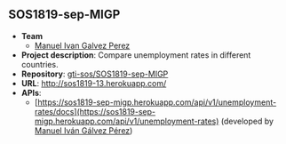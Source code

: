 ## SOS1819-sep-MIGP


- **Team**
  - [Manuel Ivan Galvez Perez](https://github.com/mangalper1)
- **Project description**:  Compare unemployment rates in different countries.
- **Repository**: [gti-sos/SOS1819-sep-MIGP](https://github.com/gti-sos/SOS1819-sep-MIGP)
- **URL**: http://sos1819-13.herokuapp.com/
-  **APIs**:
    - [https://sos1819-sep-migp.herokuapp.com/api/v1/unemployment-rates/docs](https://sos1819-sep-migp.herokuapp.com/api/v1/unemployment-rates) (developed by [Manuel Iván Gálvez Pérez](https://github.com/mangalper1))
    